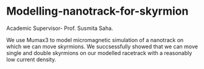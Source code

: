 # Modelling-nanotrack-for-skyrmion
Academic Supervisor- Prof. Susmita Saha.

We use Mumax3 to model micromagnetic simulation of a nanotrack on which we can move skyrmions. We succsessfully showed that we can move single and double skyrmions on our modelled racetrack with a reasonably low current density.
